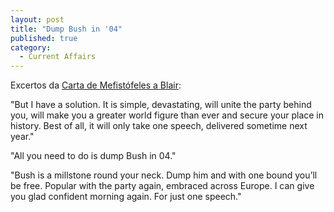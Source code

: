 ```yaml
---
layout: post
title: "Dump Bush in '04"
published: true
category:
  - Current Affairs
---
```


Excertos da [Carta de Mefistófeles a Blair]:

"But I have a solution. It is simple, devastating, will unite the party
behind you, will make you a greater world figure than ever and secure
your place in history. Best of all, it will only take one speech,
delivered sometime next year."

"All you need to do is dump Bush in 04."

"Bush is a millstone round your neck. Dump him and with one bound you’ll
be free. Popular with the party again, embraced across Europe. I can
give you glad confident morning again. For just one speech."

  [Carta de Mefistófeles a Blair]: http://%3Ca%20href='http://github.com/britishspin.blogspot.com/2003_11_23_britishspin_archive.html/issues/#issue/106995000897825513'%3Ebritishspin.blogspot.com/2003_11_23_britishspin_archive.html#106995000897825513%3C/a%3E
